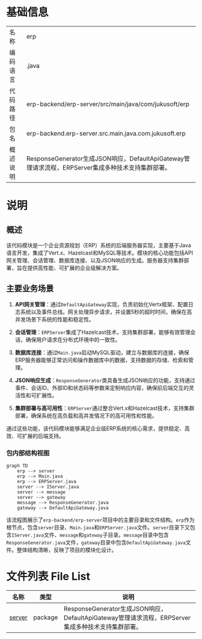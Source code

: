 # 基础信息

|      |      |
|------|------|
| 名称 | erp |
| 编码语言 | .java |
| 代码路径 | erp-backend/erp-server/src/main/java/com/jukusoft/erp |
| 包名 | erp-backend.erp-server.src.main.java.com.jukusoft.erp |
| 概述说明 | ResponseGenerator生成JSON响应，DefaultApiGateway管理请求流程，ERPServer集成多种技术支持集群部署。 |

# 说明

## 概述

该代码模块是一个企业资源规划（ERP）系统的后端服务器实现，主要基于Java语言开发，集成了Vert.x、Hazelcast和MySQL等技术。模块的核心功能包括API网关管理、会话管理、数据库连接、以及JSON响应的生成。服务器支持集群部署，旨在提供高性能、可扩展的企业级解决方案。

## 主要业务场景

1. **API网关管理**：通过`DefaultApiGateway`实现，负责初始化Vertx框架、配置日志系统以及事件总线。网关处理异步请求，并设置5秒的超时时间，确保在高并发场景下系统的性能和稳定性。

2. **会话管理**：`ERPServer`集成了Hazelcast技术，支持集群部署，能够有效管理会话，确保用户请求在分布式环境中的一致性。

3. **数据库连接**：通过`Main.java`启动MySQL驱动，建立与数据库的连接，确保ERP服务器能够正常访问和操作数据库中的数据，支持数据的存储、检索和管理。

4. **JSON响应生成**：`ResponseGenerator`类具备生成JSON响应的功能，支持通过事件、会话ID、外部ID和状态码等参数来定制响应内容，确保前后端交互的灵活性和可扩展性。

5. **集群部署与高可用性**：`ERPServer`通过整合Vert.x和Hazelcast技术，支持集群部署，确保系统在高负载和高并发情况下的高可用性和性能。

通过这些功能，该代码模块能够满足企业级ERP系统的核心需求，提供稳定、高效、可扩展的后端支持。


### 包内部结构视图

```mermaid
graph TD
    erp --> server
    erp --> Main.java
    erp --> ERPServer.java
    server --> IServer.java
    server --> message
    server --> gateway
    message --> ResponseGenerator.java
    gateway --> DefaultApiGateway.java
```

该流程图展示了`erp-backend/erp-server`项目中的主要目录和文件结构。`erp`作为根节点，包含`server`目录、`Main.java`和`ERPServer.java`文件。`server`目录下又包含`IServer.java`文件、`message`和`gateway`子目录。`message`目录中包含`ResponseGenerator.java`文件，`gateway`目录中包含`DefaultApiGateway.java`文件。整体结构清晰，反映了项目的模块化设计。

# 文件列表 File List

| 名称   | 类型  | 说明 |
|-------|------|-------------|
| [server](server/_module.md) | package | ResponseGenerator生成JSON响应，DefaultApiGateway管理请求流程，ERPServer集成多种技术支持集群部署。 |



